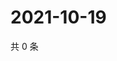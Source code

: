# 2021-10-19

共 0 条

<!-- BEGIN WEIBO -->
<!-- 最后更新时间 Tue Oct 19 2021 17:11:08 GMT+0800 (China Standard Time) -->

<!-- END WEIBO -->
